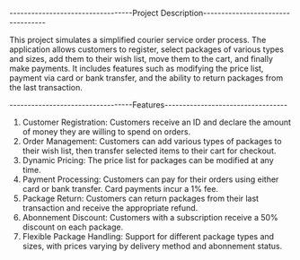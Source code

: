 
----------------------------------Project Description----------------------------------

This project simulates a simplified courier service order process. 
The application allows customers to register, select packages of various types and sizes, 
add them to their wish list, move them to the cart, and finally make payments. 
It includes features such as modifying the price list, payment via card or bank transfer, 
and the ability to return packages from the last transaction.


----------------------------------Features----------------------------------

1. Customer Registration: Customers receive an ID and declare the amount of money they are willing to spend on orders.
2. Order Management: Customers can add various types of packages to their wish list, then transfer selected items to their cart for checkout.
3. Dynamic Pricing: The price list for packages can be modified at any time.
4. Payment Processing: Customers can pay for their orders using either card or bank transfer. Card payments incur a 1% fee.
5. Package Return: Customers can return packages from their last transaction and receive the appropriate refund.
6. Abonnement Discount: Customers with a subscription receive a 50% discount on each package.
7. Flexible Package Handling: Support for different package types and sizes, with prices varying by delivery method and abonnement status.




